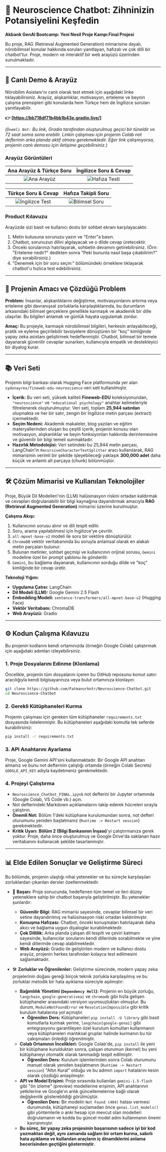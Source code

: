 # 🧠 Neuroscience Chatbot: Zihninizin Potansiyelini Keşfedin

**Akbank GenAI Bootcamp: Yeni Nesil Proje Kampı Final Projesi**

Bu proje, RAG (Retrieval Augmented Generation) mimarisine dayalı, nörobilimsel konular hakkında soruları yanıtlayan, hafızalı ve çok dilli bir chatbot'tur. Proje, modern ve interaktif bir web arayüzü üzerinden sunulmaktadır.

---

## 🚀 Canlı Demo & Arayüz

Nörobilim Asistanı'nı canlı olarak test etmek için aşağıdaki linke tıklayabilirsiniz. Arayüz, alışkanlıklar, motivasyon, erteleme ve beynin çalışma prensipleri gibi konularda hem Türkçe hem de İngilizce soruları yanıtlayabilir.

**👉 [https://bb718df71b4bb1b43e.gradio.live/]**

*(`Önemli Not:` Bu link, Gradio tarafından oluşturulmuş geçici bir tüneldir ve 72 saat sonra sona erebilir. Linkin çalışması için projenin Colab not defterinin arka planda aktif olması gerekmektedir. Eğer link çalışmıyorsa, projenin canlı demosu için iletişime geçebilirsiniz.)*

### Arayüz Görüntüleri

| Ana Arayüz & Türkçe Soru | İngilizce Soru & Cevap |
| :---: | :---: |
| ![Ana Arayüz](https://github.com/Fatmanurkntr/Neuroscience-Chatbot/blob/main/chatbotekran.png?raw=true) | ![Hafıza Testi](https://github.com/Fatmanurkntr/Neuroscience-Chatbot/blob/main/chatbotekran1.png?raw=true) |

| Türkçe Soru & Cevap | Hafıza Takipli Soru |
| :---: | :---: |
| ![İngilizce Test](https://github.com/Fatmanurkntr/Neuroscience-Chatbot/blob/main/chatbotekran2.png?raw=true) | ![Bilimsel Soru](https://github.com/Fatmanurkntr/Neuroscience-Chatbot/blob/main/chatbotekran3.png?raw=true) |

### Product Kılavuzu
Arayüzde sizi basit ve kullanıcı dostu bir sohbet ekranı karşılayacaktır.
1. Metin kutusuna sorunuzu yazın ve "Enter"a basın.
2. Chatbot, sorunuzun dilini algılayacak ve o dilde cevap üretecektir.
3. Önceki sorularınızı hatırlayarak, sohbetin devamını getirebilirsiniz. (Örn: "Erteleme nedir?" dedikten sonra "Peki bununla nasıl başa çıkabilirim?" diye sorabilirsiniz.)
4. "Denemek için bir soru seçin:" bölümündeki örneklere tıklayarak chatbot'u hızlıca test edebilirsiniz.

---

## 🎯 Projenin Amacı ve Çözdüğü Problem

**Problem:** İnsanlar, alışkanlıklarını değiştirme, motivasyonlarını artırma veya erteleme gibi davranışsal zorluklarla karşılaştıklarında, bu durumların arkasındaki bilimsel gerçeklere genellikle karmaşık ve akademik bir dille ulaşırlar. Bu bilgileri anlamak ve günlük hayata uygulamak zordur.

**Amaç:** Bu projeyle, karmaşık nörobilimsel bilgileri, herkesin anlayabileceği, pratik ve eyleme geçirilebilir tavsiyelere dönüştüren bir "koç" kimliğinde yapay zeka asistanı geliştirmek hedeflenmiştir. Chatbot, bilimsel bir temele dayanarak güvenilir cevaplar sunarken, kullanıcıyla empatik ve destekleyici bir diyalog kurar.

---

## 📚 Veri Seti

Projenin bilgi bankası olarak Hugging Face platformunda yer alan `sydonayrex/fineweb-edu-neuroscience` veri seti kullanılmıştır.

- **İçerik:** Bu veri seti, yüksek kaliteli **Fineweb-EDU** koleksiyonundan, `"neuroscience"` ve `"educational psychology"` anahtar kelimeleriyle filtrelenerek oluşturulmuştur. Veri seti, toplam **25,944 satırdan** oluşmakta ve her bir satır, zengin bir İngilizce metin parçası (extract) içermektedir.
- **Seçim Nedeni:** Akademik makaleler, blog yazıları ve eğitim materyallerinden oluşan bu çeşitli içerik, projenin konusu olan motivasyon, alışkanlıklar ve beyin fonksiyonları hakkında derinlemesine ve güvenilir bir bilgi temeli sunmaktadır.
- **Hazırlık Metodolojisi:** Veri setindeki bu 25,944 metin parçası, LangChain'in `RecursiveCharacterTextSplitter` aracı kullanılarak, RAG mimarisinin verimli bir şekilde işleyebileceği yaklaşık **300,000 adet** daha küçük ve anlamlı alt parçaya (chunk) bölünmüştür.

---

## 🛠️ Çözüm Mimarisi ve Kullanılan Teknolojiler

Proje, Büyük Dil Modelleri'nin (LLM) halüsinasyon riskini ortadan kaldırmak ve cevapları doğrulanabilir bir bilgi kaynağına dayandırmak amacıyla **RAG (Retrieval Augmented Generation)** mimarisi üzerine kurulmuştur.

**Çalışma Akışı:**
1. Kullanıcının sorusu alınır ve dili tespit edilir.
2. Soru, arama yapılabilmesi için İngilizce'ye çevrilir.
3. `all-mpnet-base-v2` modeli ile soru bir vektöre dönüştürülür.
4. `ChromaDB` vektör veritabanında bu soruyla anlamsal olarak en alakalı metin parçaları bulunur.
5. Bulunan metinler, sohbet geçmişi ve kullanıcının orijinal sorusu, `Gemini` modeline özel bir prompt şablonu ile gönderilir.
6. `Gemini`, bu bağlama dayanarak, kullanıcının sorduğu dilde ve "koç" kimliğinde bir cevap üretir.

**Teknoloji Yığını:**
- **Uygulama Çatısı:** LangChain
- **Dil Modeli (LLM):** Google Gemini 2.5 Flash
- **Embedding Modeli:** `sentence-transformers/all-mpnet-base-v2` (Hugging Face)
- **Vektör Veritabanı:** ChromaDB
- **Web Arayüzü:** Gradio

---

## ⚙️ Kodun Çalışma Kılavuzu

Bu projenin kodlarını kendi ortamınızda (örneğin Google Colab) çalıştırmak için aşağıdaki adımları izleyebilirsiniz.

### 1. Proje Dosyalarını Edinme (Klonlama)

Öncelikle, projenin tüm dosyalarını içeren bu GitHub reposunu komut satırı aracılığıyla kendi bilgisayarınıza veya bulut ortamınıza klonlayın:

```bash
git clone https://github.com/Fatmanurkntr/Neuroscience-Chatbot.git
cd Neuroscience-Chatbot
```

### 2. Gerekli Kütüphaneleri Kurma
Projenin çalışması için gereken tüm kütüphaneler `requirements.txt` dosyasında listelenmiştir. Bu kütüphaneleri aşağıdaki komutla tek seferde kurabilirsiniz:
```bash
pip install -r requirements.txt
```

### 3. API Anahtarını Ayarlama
Proje, Google Gemini API'sini kullanmaktadır. Bir Google API anahtarı almanız ve bunu not defterinin çalıştığı ortamda (örneğin Colab Secrets) `GOOGLE_API_KEY` adıyla kaydetmeniz gerekmektedir.

### 4. Projeyi Çalıştırma
- `Neuroscience_Chatbot_FINAL.ipynb` not defterini bir Jupyter ortamında (Google Colab, VS Code vb.) açın.
- Not defterindeki Markdown açıklamalarını takip ederek hücreleri sırayla çalıştırın.
- **Önemli Not:** Bölüm 1'deki kütüphane kurulumundan sonra, not defteri oturumunu yeniden başlatmanız (`Runtime -> Restart session`) gerekmektedir.
- **Kritik Uyarı:** **Bölüm 2 (Bilgi Bankasının İnşası)**'yi çalıştırmanıza gerek yoktur. Proje, daha önce oluşturulmuş ve Google Drive'da saklanan hazır veritabanını kullanacak şekilde tasarlanmıştır.

---

## 📊 Elde Edilen Sonuçlar ve Geliştirme Süreci

Bu bölümde, projenin ulaştığı nihai yetenekler ve bu süreçte karşılaşılan zorluklardan çıkarılan dersler özetlenmektedir.

-   🚀 **Başarı:** Proje sonucunda, hedeflenen tüm temel ve ileri düzey yeteneklere sahip bir chatbot başarıyla geliştirilmiştir. Bu yetenekler şunlardır:
    -   **Güvenilir Bilgi:** RAG mimarisi sayesinde, cevaplar bilimsel bir veri setine dayandırılmış ve halüsinasyon riski ortadan kaldırılmıştır.
    -   **Konuşma Hafızası:** Chatbot, önceki konuşmaları hatırlayarak daha akıcı ve bağlama uygun diyaloglar kurabilmektedir.
    -   **Çok Dillilik:** Arka planda çalışan dil tespiti ve çeviri katmanı sayesinde, kullanıcılar sorularını kendi dillerinde sorabilmekte ve yine kendi dillerinde cevap alabilmektedir.
    -   **Web Arayüzü:** Gradio ile geliştirilen modern ve kullanıcı dostu arayüz, projenin herkes tarafından kolayca test edilmesini sağlamaktadır.

-   🛠️ **Zorluklar ve Öğrenilenler:** Geliştirme sürecinde, modern yapay zeka projelerinin doğası gereği birçok teknik zorlukla karşılaşılmış ve bu zorluklar metodik bir hata ayıklama süreciyle aşılmıştır:
    -   **Bağımlılık Yönetimi (`Dependency Hell`):** Projenin en büyük zorluğu, `langchain`, `google-generativeai` ve `chromadb` gibi hızla gelişen kütüphaneler arasındaki versiyon uyumsuzlukları olmuştur. Bu durum, `ModuleNotFoundError` ve `ResolutionImpossible` gibi kritik kurulum hatalarına yol açmıştır.
        -   **Öğrenilen Ders:** Kütüphaneleri `pip install -U library` gibi basit komutlarla kurmak yerine, `langchain[google-genai]` gibi entegrasyonu garantileyen özel kurulum komutları kullanmanın veya kütüphaneleri mantıksal gruplar halinde kurmanın bu tür çakışmaları önlediği öğrenilmiştir.
    -   **Colab Ortamının İncelikleri:** Google Colab'de, `pip install` ile yeni bir kütüphane kurulduktan sonra, çalışan oturumun (kernel) bu yeni kütüphaneyi otomatik olarak tanımadığı tespit edilmiştir.
        -   **Öğrenilen Ders:** Kurulum işlemlerinden sonra Colab oturumunu manuel olarak yeniden başlatmanın (`Runtime -> Restart session`) "Altın Kural" olduğu ve bu adımın `import` hatalarını kesin olarak çözdüğü anlaşılmıştır.
    -   **API ve Model Erişimi:** Proje sırasında kullanılan `gemini-1.5-flash` gibi "ön izleme" (preview) modellerine erişimin, API anahtarının yetkilerine ve Google'ın anlık güncellemelerine bağlı olarak değişkenlik gösterebildiği görülmüştür.
        -   **Öğrenilen Ders:** Bir modelin `Not Found (404)` hatası vermesi durumunda, kütüphaneyi suçlamadan önce `genai.list_models()` gibi yöntemlerle o anki hesap için mevcut olan modelleri doğrulamanın ve kodda bu güncel model adını kullanmanın önemi kavranmıştır.
    -   **Bu süreç, bir yapay zeka projesinin başarısının sadece iyi bir kod yazmaktan değil, aynı zamanda sağlam bir ortam kurma, sabırlı hata ayıklama ve kullanılan araçların iç dinamiklerini anlama becerisinden geçtiğini göstermiştir.**
